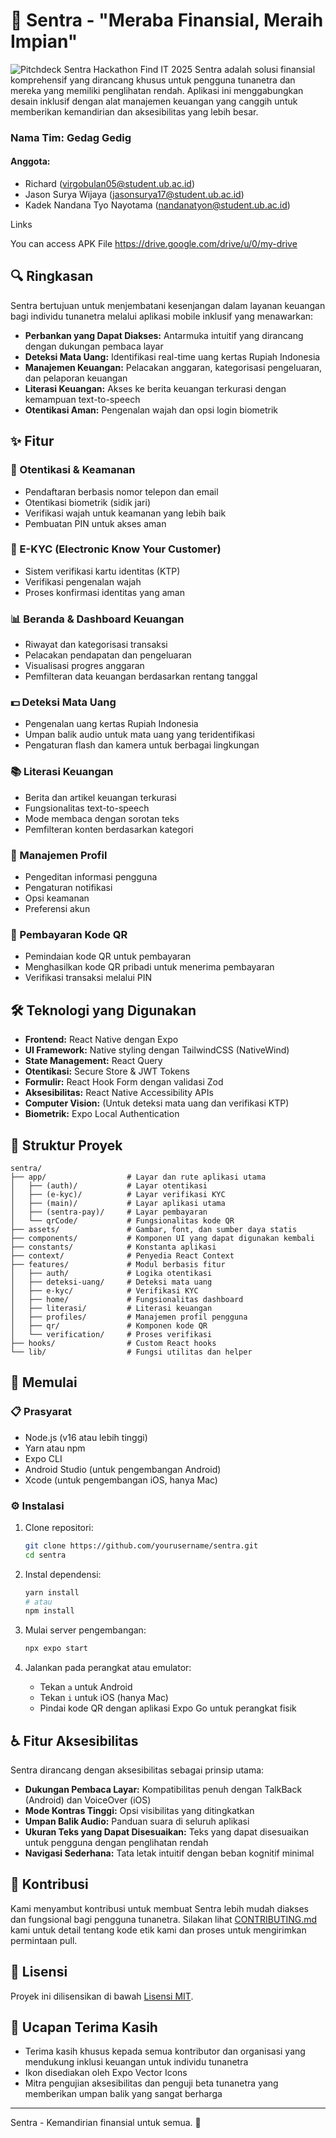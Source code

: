 # 💸 Sentra - "Meraba Finansial, Meraih Impian"
![Pitchdeck Sentra Hackathon Find IT 2025](https://github.com/user-attachments/assets/9adc8c65-3e80-41db-8af1-7f62e0218439?raw=true)
Sentra adalah solusi finansial komprehensif yang dirancang khusus untuk pengguna tunanetra dan mereka yang memiliki penglihatan rendah. Aplikasi ini menggabungkan desain inklusif dengan alat manajemen keuangan yang canggih untuk memberikan kemandirian dan aksesibilitas yang lebih besar.

### Nama Tim: Gedag Gedig

#### Anggota:
- Richard (virgobulan05@student.ub.ac.id)
- Jason Surya Wijaya (jasonsurya17@student.ub.ac.id)
- Kadek Nandana Tyo Nayotama (nandanatyon@student.ub.ac.id)

Links

You can access APK File https://drive.google.com/drive/u/0/my-drive

## 🔍 Ringkasan

Sentra bertujuan untuk menjembatani kesenjangan dalam layanan keuangan bagi individu tunanetra melalui aplikasi mobile inklusif yang menawarkan:

- **Perbankan yang Dapat Diakses:** Antarmuka intuitif yang dirancang dengan dukungan pembaca layar
- **Deteksi Mata Uang:** Identifikasi real-time uang kertas Rupiah Indonesia
- **Manajemen Keuangan:** Pelacakan anggaran, kategorisasi pengeluaran, dan pelaporan keuangan
- **Literasi Keuangan:** Akses ke berita keuangan terkurasi dengan kemampuan text-to-speech
- **Otentikasi Aman:** Pengenalan wajah dan opsi login biometrik

## ✨ Fitur

### 🔐 Otentikasi & Keamanan

- Pendaftaran berbasis nomor telepon dan email
- Otentikasi biometrik (sidik jari)
- Verifikasi wajah untuk keamanan yang lebih baik
- Pembuatan PIN untuk akses aman

### 📝 E-KYC (Electronic Know Your Customer)

- Sistem verifikasi kartu identitas (KTP)
- Verifikasi pengenalan wajah
- Proses konfirmasi identitas yang aman

### 📊 Beranda & Dashboard Keuangan

- Riwayat dan kategorisasi transaksi
- Pelacakan pendapatan dan pengeluaran
- Visualisasi progres anggaran
- Pemfilteran data keuangan berdasarkan rentang tanggal

### 💵 Deteksi Mata Uang

- Pengenalan uang kertas Rupiah Indonesia
- Umpan balik audio untuk mata uang yang teridentifikasi
- Pengaturan flash dan kamera untuk berbagai lingkungan

### 📚 Literasi Keuangan

- Berita dan artikel keuangan terkurasi
- Fungsionalitas text-to-speech
- Mode membaca dengan sorotan teks
- Pemfilteran konten berdasarkan kategori

### 👤 Manajemen Profil

- Pengeditan informasi pengguna
- Pengaturan notifikasi
- Opsi keamanan
- Preferensi akun

### 📱 Pembayaran Kode QR

- Pemindaian kode QR untuk pembayaran
- Menghasilkan kode QR pribadi untuk menerima pembayaran
- Verifikasi transaksi melalui PIN

## 🛠️ Teknologi yang Digunakan

- **Frontend:** React Native dengan Expo
- **UI Framework:** Native styling dengan TailwindCSS (NativeWind)
- **State Management:** React Query
- **Otentikasi:** Secure Store & JWT Tokens
- **Formulir:** React Hook Form dengan validasi Zod
- **Aksesibilitas:** React Native Accessibility APIs
- **Computer Vision:** (Untuk deteksi mata uang dan verifikasi KTP)
- **Biometrik:** Expo Local Authentication

## 📁 Struktur Proyek

```
sentra/
├── app/                  # Layar dan rute aplikasi utama
│   ├── (auth)/           # Layar otentikasi
│   ├── (e-kyc)/          # Layar verifikasi KYC
│   ├── (main)/           # Layar aplikasi utama
│   ├── (sentra-pay)/     # Layar pembayaran
│   └── qrCode/           # Fungsionalitas kode QR
├── assets/               # Gambar, font, dan sumber daya statis
├── components/           # Komponen UI yang dapat digunakan kembali
├── constants/            # Konstanta aplikasi
├── context/              # Penyedia React Context
├── features/             # Modul berbasis fitur
│   ├── auth/             # Logika otentikasi
│   ├── deteksi-uang/     # Deteksi mata uang
│   ├── e-kyc/            # Verifikasi KYC
│   ├── home/             # Fungsionalitas dashboard
│   ├── literasi/         # Literasi keuangan
│   ├── profiles/         # Manajemen profil pengguna
│   ├── qr/               # Komponen kode QR
│   └── verification/     # Proses verifikasi
├── hooks/                # Custom React hooks
└── lib/                  # Fungsi utilitas dan helper
```

## 🚀 Memulai

### 📋 Prasyarat

- Node.js (v16 atau lebih tinggi)
- Yarn atau npm
- Expo CLI
- Android Studio (untuk pengembangan Android)
- Xcode (untuk pengembangan iOS, hanya Mac)

### ⚙️ Instalasi

1. Clone repositori:

   ```bash
   git clone https://github.com/yourusername/sentra.git
   cd sentra
   ```

2. Instal dependensi:

   ```bash
   yarn install
   # atau
   npm install
   ```

3. Mulai server pengembangan:

   ```bash
   npx expo start
   ```

4. Jalankan pada perangkat atau emulator:
   - Tekan `a` untuk Android
   - Tekan `i` untuk iOS (hanya Mac)
   - Pindai kode QR dengan aplikasi Expo Go untuk perangkat fisik

## ♿ Fitur Aksesibilitas

Sentra dirancang dengan aksesibilitas sebagai prinsip utama:

- **Dukungan Pembaca Layar:** Kompatibilitas penuh dengan TalkBack (Android) dan VoiceOver (iOS)
- **Mode Kontras Tinggi:** Opsi visibilitas yang ditingkatkan
- **Umpan Balik Audio:** Panduan suara di seluruh aplikasi
- **Ukuran Teks yang Dapat Disesuaikan:** Teks yang dapat disesuaikan untuk pengguna dengan penglihatan rendah
- **Navigasi Sederhana:** Tata letak intuitif dengan beban kognitif minimal

## 🤝 Kontribusi

Kami menyambut kontribusi untuk membuat Sentra lebih mudah diakses dan fungsional bagi pengguna tunanetra. Silakan lihat [CONTRIBUTING.md](CONTRIBUTING.md) kami untuk detail tentang kode etik kami dan proses untuk mengirimkan permintaan pull.

## 📄 Lisensi

Proyek ini dilisensikan di bawah [Lisensi MIT](LICENSE).

## 👏 Ucapan Terima Kasih

- Terima kasih khusus kepada semua kontributor dan organisasi yang mendukung inklusi keuangan untuk individu tunanetra
- Ikon disediakan oleh Expo Vector Icons
- Mitra pengujian aksesibilitas dan penguji beta tunanetra yang memberikan umpan balik yang sangat berharga

---

Sentra - Kemandirian finansial untuk semua. 🌟
